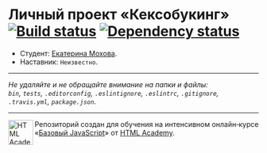 # Личный проект «Кексобукинг» [![Build status][travis-image]][travis-url] [![Dependency status][dependency-image]][dependency-url]

* Студент: [Екатерина Мохова](https://up.htmlacademy.ru/javascript/8/user/51070).
* Наставник: `Неизвестно`.

---

_Не удаляйте и не обращайте внимание на папки и файлы:_<br>
_`bin`, `tests`, `.editorconfig`, `.eslintignore`, `.eslintrc`, `.gitignore`, `.travis.yml`, `package.json`._

---

<a href="https://htmlacademy.ru/intensive/javascript"><img align="left" width="50" height="50" title="HTML Academy" src="https://up.htmlacademy.ru/static/img/intensive/javascript/logo-for-github.svg"></a>

Репозиторий создан для обучения на интенсивном онлайн‑курсе «[Базовый JavaScript](https://htmlacademy.ru/intensive/javascript)» от [HTML Academy](https://htmlacademy.ru).

[travis-image]: https://travis-ci.org/htmlacademy-javascript/51070-keksobooking.svg?branch=master
[travis-url]: https://travis-ci.org/htmlacademy-javascript/51070-keksobooking
[dependency-image]: https://david-dm.org/htmlacademy-javascript/51070-keksobooking.svg?style=flat-square
[dependency-url]: https://david-dm.org/htmlacademy-javascript/51070-keksobooking
